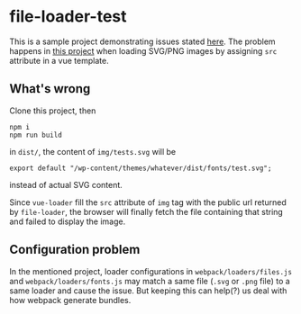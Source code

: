 # file-loader-test

This is a sample project demonstrating issues stated [here](https://github.com/webpack-contrib/file-loader/issues/336).
The problem happens in [this project](https://github.com/EvanAgee/vuejs-wordpress-theme-starter) when loading SVG/PNG images by assigning `src` attribute in a vue template.

## What's wrong

Clone this project, then

```
npm i
npm run build
```

in `dist/`, the content of `img/tests.svg` will be

```
export default "/wp-content/themes/whatever/dist/fonts/test.svg";
```

instead of actual SVG content.

Since `vue-loader` fill the `src` attribute of `img` tag with the public url returned by `file-loader`, 
the browser will finally fetch the file containing that string and failed to display the image.

## Configuration problem

In the mentioned project, loader configurations in `webpack/loaders/files.js` and `webpack/loaders/fonts.js` may match a same file (`.svg` or `.png` file) to a same loader and cause the issue. But keeping this can help(?) us deal with how webpack generate bundles.

